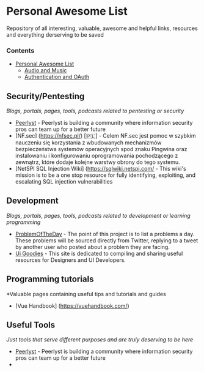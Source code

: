# Personal Awesome List
Repository of all interesting, valuable, awesome and helpful links, resources and everything derserving to be saved

### Contents

- [Personal Awesome List](#personal-awesome-list)
    - [Audio and Music](#audio-and-music)
    - [Authentication and OAuth](#authentication-and-oauth)
    
## Security/Pentesting

*Blogs, portals, pages, tools, podcasts related to pentesting or security*

* [Peerlyst](https://www.peerlyst.com) - Peerlyst is building a community where information security pros can team up for a better future
* [NF.sec] (https://nfsec.pl/) [🇵🇱] - Celem NF.sec jest pomoc w szybkim nauczeniu się korzystania z wbudowanych mechanizmów bezpieczeństwa systemów operacyjnych spod znaku Pingwina oraz instalowaniu i konfigurowaniu oprogramowania pochodzącego z zewnątrz, które dodaje kolejne warstwy obrony do tego systemu.
* [NetSPI SQL Injection Wiki] (https://sqlwiki.netspi.com/ - This wiki's mission is to be a one stop resource for fully identifying, exploiting, and escalating SQL injection vulnerabilities

## Development 

*Blogs, portals, pages, tools, podcasts related to development or learning programming*

* [ProblemOfTheDay](http://problemoftheday.co/#) - The point of this project is to list a problems a day. These problems will be sourced directly from Twitter, replying to a tweet by another user who posted about a problem they are facing. 
* [Ui Goodies](http://uigoodies.com/index.html) - This site is dedicated to compiling and sharing useful resources for Designers and UI Developers.

## Programming tutorials

*Valuable pages containing useful tips and tutorials and guides

* [Vue Handbook] (https://vuehandbook.com/)

## Useful Tools

*Just tools that serve different purposes and are truly deserving to be here*

* [Peerlyst](https://www.peerlyst.com) - Peerlyst is building a community where information security pros can team up for a better future
*
